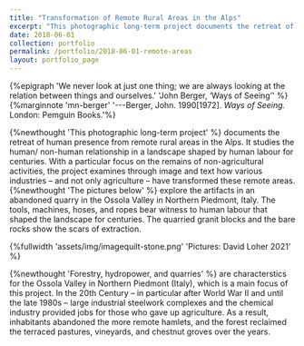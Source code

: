 ```yaml
---
title: "Transformation of Remote Rural Areas in the Alps"
excerpt: "This photographic long-term project documents the retreat of the human presence from remote rural areas in the Alps It studies the human/ non-human relationship in a landscape shaped by human labour  for centuries ..."
date: 2018-06-01
collection: portfolio
permalink: /portfolio/2018-06-01-remote-areas
layout: portfolio_page
---
```

{%epigraph 'We never look at just one thing; we are always looking at the relation between things and ourselves.' 'John Berger, ‘Ways of Seeing’' %} {%marginnote 'mn-berger' '---Berger, John. 1990[1972]. *Ways of Seeing.* London: Pemguin Books.'%}

{%newthought 'This photographic long-term project' %} documents the retreat of human presence from remote rural areas in the Alps. It studies the human/ non-human relationship in a landscape shaped by human labour  for centuries. With a particular focus on the remains of non-agricultural activities, the project examines through image and text how various industries – and not only agriculture – have transformed these remote areas.
<br>
{%newthought 'The pictures below' %} explore the artifacts in an abandoned quarry in the Ossola Valley in Northern Piedmont, Italy. The tools, machines, hoses, and ropes bear witness to human labour that shaped the landscape for centuries. The quarried granit blocks and the bare rocks show the scars of extraction.

{%fullwidth 'assets/img/imagequilt-stone.png' 'Pictures: David Loher 2021' %}

{%newthought 'Forestry, hydropower, and quarries' %} are characterstics for the Ossola Valley in Northern Piedmont (Italy), which is a main focus of this project. In the 20th Century – in particular after World War II and until the late 1980s – large industrial steelwork complexes and the chemical industry provided jobs for those who gave up agriculture. As a result, inhabitants abandoned the more remote hamlets, and the forest reclaimed the terraced pastures, vineyards, and chestnut groves over the years.
